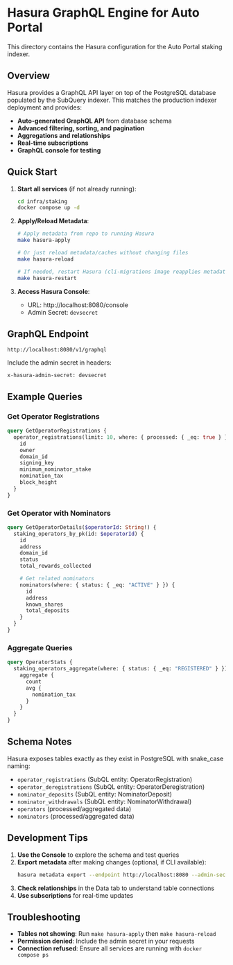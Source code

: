 # Hasura GraphQL Engine for Auto Portal

This directory contains the Hasura configuration for the Auto Portal staking indexer.

## Overview

Hasura provides a GraphQL API layer on top of the PostgreSQL database populated by the SubQuery indexer. This matches the production indexer deployment and provides:

- **Auto-generated GraphQL API** from database schema
- **Advanced filtering, sorting, and pagination**
- **Aggregations and relationships**
- **Real-time subscriptions**
- **GraphQL console for testing**

## Quick Start

1. **Start all services** (if not already running):

   ```bash
   cd infra/staking
   docker compose up -d
   ```

2. **Apply/Reload Metadata**:

   ```bash
   # Apply metadata from repo to running Hasura
   make hasura-apply

   # Or just reload metadata/caches without changing files
   make hasura-reload

   # If needed, restart Hasura (cli-migrations image reapplies metadata on boot)
   make hasura-restart
   ```

3. **Access Hasura Console**:
   - URL: http://localhost:8080/console
   - Admin Secret: `devsecret`

## GraphQL Endpoint

```
http://localhost:8080/v1/graphql
```

Include the admin secret in headers:

```
x-hasura-admin-secret: devsecret
```

## Example Queries

### Get Operator Registrations

```graphql
query GetOperatorRegistrations {
  operator_registrations(limit: 10, where: { processed: { _eq: true } }, order_by: { id: asc }) {
    id
    owner
    domain_id
    signing_key
    minimum_nominator_stake
    nomination_tax
    block_height
  }
}
```

### Get Operator with Nominators

```graphql
query GetOperatorDetails($operatorId: String!) {
  staking_operators_by_pk(id: $operatorId) {
    id
    address
    domain_id
    status
    total_rewards_collected

    # Get related nominators
    nominators(where: { status: { _eq: "ACTIVE" } }) {
      id
      address
      known_shares
      total_deposits
    }
  }
}
```

### Aggregate Queries

```graphql
query OperatorStats {
  staking_operators_aggregate(where: { status: { _eq: "REGISTERED" } }) {
    aggregate {
      count
      avg {
        nomination_tax
      }
    }
  }
}
```

## Schema Notes

Hasura exposes tables exactly as they exist in PostgreSQL with snake_case naming:

- `operator_registrations` (SubQL entity: OperatorRegistration)
- `operator_deregistrations` (SubQL entity: OperatorDeregistration)
- `nominator_deposits` (SubQL entity: NominatorDeposit)
- `nominator_withdrawals` (SubQL entity: NominatorWithdrawal)
- `operators` (processed/aggregated data)
- `nominators` (processed/aggregated data)

## Development Tips

1. **Use the Console** to explore the schema and test queries
2. **Export metadata** after making changes (optional, if CLI available):
   ```bash
   hasura metadata export --endpoint http://localhost:8080 --admin-secret devsecret
   ```
3. **Check relationships** in the Data tab to understand table connections
4. **Use subscriptions** for real-time updates

## Troubleshooting

- **Tables not showing**: Run `make hasura-apply` then `make hasura-reload`
- **Permission denied**: Include the admin secret in your requests
- **Connection refused**: Ensure all services are running with `docker compose ps`
